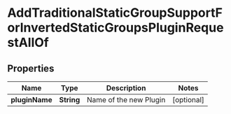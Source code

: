 

# AddTraditionalStaticGroupSupportForInvertedStaticGroupsPluginRequestAllOf


## Properties

| Name | Type | Description | Notes |
|------------ | ------------- | ------------- | -------------|
|**pluginName** | **String** | Name of the new Plugin |  [optional] |



